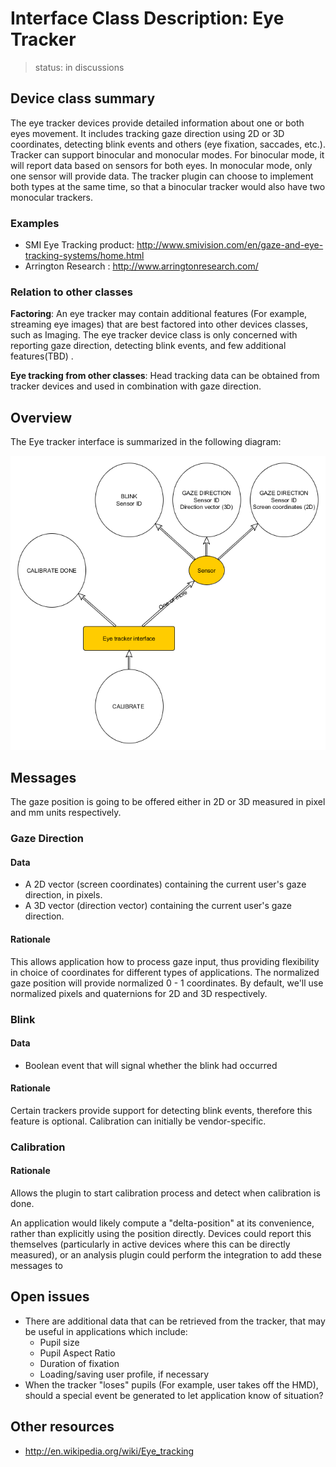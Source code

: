 # Interface Class Description: Eye Tracker

> status: in discussions

## Device class summary
The eye tracker devices provide detailed information about one or both eyes movement. It includes tracking gaze direction using 2D or 3D coordinates, detecting blink events and others (eye fixation, saccades, etc.). Tracker can support binocular and monocular modes. For binocular mode, it will report data based on sensors for both eyes. In monocular mode, only one sensor will provide data. 
The tracker plugin can choose to implement both types at the same time, so that a binocular tracker would also have two monocular trackers.

### Examples
- SMI Eye Tracking product: <http://www.smivision.com/en/gaze-and-eye-tracking-systems/home.html>
- Arrington Research : <http://www.arringtonresearch.com/>
	

### Relation to other classes
**Factoring**: An eye tracker may contain additional features (For example, streaming eye images) that are best factored into other devices classes, such as Imaging. The eye tracker device class is only concerned with reporting gaze direction, detecting blink events, and few additional features(TBD) .

**Eye tracking from other classes**: Head tracking data can be obtained from tracker devices and used in combination with gaze direction.

## Overview
The Eye tracker interface is summarized in the following diagram:

![Eye tracker interface class](EyeTrackerIntefaceClass.png)

## Messages
The gaze position is going to be offered either in 2D or 3D measured in pixel and mm units respectively.

### Gaze Direction
#### Data
- A 2D vector (screen coordinates) containing the current user's gaze direction, in pixels.
- A 3D vector (direction vector) containing the current user's gaze direction.

#### Rationale
This allows application how to process gaze input, thus providing flexibility in choice of coordinates for different types of applications. The normalized gaze position will provide normalized 0 - 1 coordinates. By default, we'll use normalized pixels and quaternions for 2D and 3D respectively.

### Blink
#### Data
- Boolean event that will signal whether the blink had occurred 

#### Rationale
Certain trackers provide support for detecting blink events, therefore this feature is optional. Calibration can initially be vendor-specific.

### Calibration
#### Rationale
Allows the plugin to start calibration process and detect when calibration is done.

An application would likely compute a "delta-position" at its convenience, rather than explicitly using the position directly. Devices could report this themselves (particularly in active devices where this can be directly measured), or an analysis plugin could perform the integration to add these messages to 

## Open issues

- There are additional data that can be retrieved from the tracker, that may be useful in applications which include:
	- Pupil size
	- Pupil Aspect Ratio
	- Duration of fixation
	- Loading/saving user profile, if necessary
- When the tracker "loses" pupils (For example, user takes off the HMD), should a special event be generated to let application know of situation?

## Other resources
- <http://en.wikipedia.org/wiki/Eye_tracking>